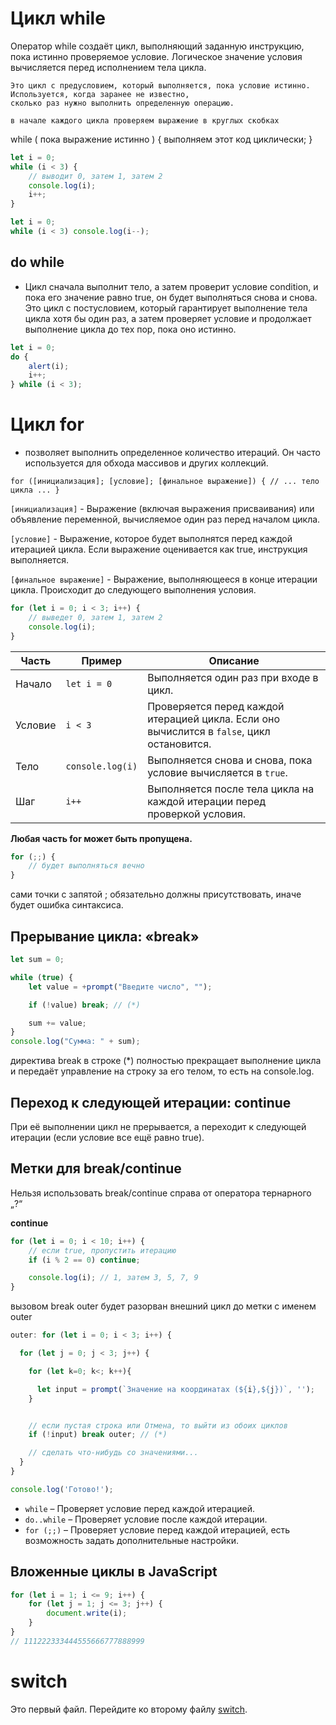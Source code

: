 # Цикл while

Оператор while создаёт цикл, выполняющий заданную инструкцию, пока истинно проверяемое условие. Логическое значение условия вычисляется перед исполнением тела цикла.

    Это цикл с предусловием, который выполняется, пока условие истинно. Используется, когда заранее не известно,
    сколько раз нужно выполнить определенную операцию.

    в начале каждого цикла проверяем выражение в круглых скобках

while ( пока выражение истинно ) { выполняем этот код циклически; }

```js
let i = 0;
while (i < 3) {
    // выводит 0, затем 1, затем 2
    console.log(i);
    i++;
}
```

```js
let i = 0;
while (i < 3) console.log(i--);
```

## do while

-   Цикл сначала выполнит тело, а затем проверит условие condition, и пока его значение равно true, он будет выполняться снова и снова. Это цикл с постусловием, который гарантирует выполнение тела цикла хотя бы один раз, а затем проверяет условие и продолжает выполнение цикла до тех пор, пока оно истинно.

```js
let i = 0;
do {
    alert(i);
    i++;
} while (i < 3);
```

# Цикл for

-   позволяет выполнить определенное количество итераций. Он часто используется для обхода массивов и других коллекций.

`for ([инициализация]; [условие]; [финальное выражение]) { // ... тело цикла ... }`

`[инициализация]` - Выражение (включая выражения присваивания) или объявление переменной, вычисляемое один раз перед началом цикла.

`[условие]` - Выражение, которое будет выполнятся перед каждой итерацией цикла. Если выражение оценивается как true, инструкция выполняется.

`[финальное выражение]` - Выражение, выполняющееся в конце итерации цикла. Происходит до следующего выполнения условия.

```js
for (let i = 0; i < 3; i++) {
    // выведет 0, затем 1, затем 2
    console.log(i);
}
```

| Часть   | Пример           | Описание                                                                                   |
| ------- | ---------------- | ------------------------------------------------------------------------------------------ |
| Начало  | `let i = 0`      | Выполняется один раз при входе в цикл.                                                     |
| Условие | `i < 3`          | Проверяется перед каждой итерацией цикла. Если оно вычислится в `false`, цикл остановится. |
| Тело    | `console.log(i)` | Выполняется снова и снова, пока условие вычисляется в `true`.                              |
| Шаг     | `i++`            | Выполняется после тела цикла на каждой итерации перед проверкой условия.                   |

**Любая часть for может быть пропущена.**

```js
for (;;) {
    // будет выполняться вечно
}
```

сами точки с запятой ; обязательно должны присутствовать, иначе будет ошибка синтаксиса.

## Прерывание цикла: «break»

```js
let sum = 0;

while (true) {
    let value = +prompt("Введите число", "");

    if (!value) break; // (*)

    sum += value;
}
console.log("Сумма: " + sum);
```

директива break в строке (\*) полностью прекращает выполнение цикла и передаёт управление на строку за его телом, то есть на console.log.

## Переход к следующей итерации: continue

При её выполнении цикл не прерывается, а переходит к следующей итерации (если условие все ещё равно true).

## Метки для break/continue

Нельзя использовать break/continue справа от оператора тернарного „?“

**continue**

```js
for (let i = 0; i < 10; i++) {
    // если true, пропустить итерацию
    if (i % 2 == 0) continue;

    console.log(i); // 1, затем 3, 5, 7, 9
}
```

вызовом break outer будет разорван внешний цикл до метки с именем outer

```js
outer: for (let i = 0; i < 3; i++) {

  for (let j = 0; j < 3; j++) {

    for (let k=0; k<; k++){

      let input = prompt(`Значение на координатах (${i},${j})`, '');
    }


    // если пустая строка или Отмена, то выйти из обоих циклов
    if (!input) break outer; // (*)

    // сделать что-нибудь со значениями...
  }
}

console.log('Готово!');
```

-   `while` – Проверяет условие перед каждой итерацией.
-   `do..while` – Проверяет условие после каждой итерации.
-   `for (;;)` – Проверяет условие перед каждой итерацией, есть возможность задать дополнительные настройки.

## Вложенные циклы в JavaScript

```js
for (let i = 1; i <= 9; i++) {
    for (let j = 1; j <= 3; j++) {
        document.write(i);
    }
}
// 111222333444555666777888999
```

# switch

Это первый файл. Перейдите ко второму файлу [switch](/chapter-2/2.14%20Конструкция%20switch/2.14.md).
